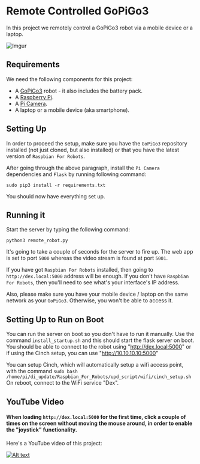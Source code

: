 # Remote Controlled GoPiGo3

In this project we remotely control a GoPiGo3 robot via a mobile device or a laptop.

![Imgur](http://i.imgur.com/sT2tHuPl.jpg)

## Requirements

We need the following components for this project:

* A [GoPiGo3](https://www.dexterindustries.com/gopigo3/) robot - it also includes the battery pack.
* A [Raspberry Pi](https://www.dexterindustries.com/raspberry-pi/).
* A [Pi Camera](https://www.dexterindustries.com/shop/raspberry-pi-camera/).
* A laptop or a mobile device (aka smartphone).

## Setting Up

In order to proceed the setup, make sure you have the `GoPiGo3` repository installed (not just cloned, but also installed) or that you have the latest version of `Raspbian For Robots`.

After going through the above paragraph, install the `Pi Camera` dependencies and `Flask` by running following command:
 ```
 sudo pip3 install -r requirements.txt
 ```

You should now have everything set up.

## Running it

Start the server by typing the following command:
```
python3 remote_robot.py
```
It's going to take a couple of seconds for the server to fire up.
The web app is set to port `5000` whereas the video stream is found at port `5001`.

If you have got `Raspbian For Robots` installed, then going to `http://dex.local:5000` address will be enough.
If you don't have `Raspbian For Robots`, then you'll need to see what's your interface's IP address.

Also, please make sure you have your mobile device / laptop on the same network as your `GoPiGo3`. Otherwise, you won't be able to access it.

## Setting Up to Run on Boot
You can run the server on boot so you don't have to run it manually.  Use the command
`install_startup.sh`
and this should start the flask server on boot.  You should be able to connect to the robot using "http://dex.local:5000" or if using the Cinch setup, you can use "http://10.10.10.10:5000"

You can setup Cinch, which will automatically setup a wifi access point, with the command
`sudo bash /home/pi/di_update/Raspbian_For_Robots/upd_script/wifi/cinch_setup.sh`
On reboot, connect to the WiFi service "Dex".

## YouTube Video

#### When loading `http://dex.local:5000` for the first time, click a couple of times on the screen without moving the mouse around, in order to enable the "joystick" functionality.

Here's a YouTube video of this project:

[![Alt text](https://img.youtube.com/vi/Tu_-Al6Smhg/0.jpg)](https://www.youtube.com/watch?v=Tu_-Al6Smhg)
